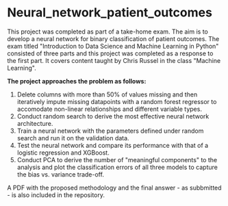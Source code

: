 # Neural_network_patient_outcomes
This project was completed as part of a take-home exam. The aim is to develop a neural network for binary classification of patient outcomes. The exam titled "Introduction to Data Science and Machine Learning in Python" consisted of three parts and this project was completed as a response to the first part. It covers content taught by Chris Russel in the class "Machine Learning".

**The project approaches the problem as follows:** 
1. Delete columns with more than 50% of values missing and then iteratively impute missing datapoints with a random forest regressor to accomodate non-linear relationships and different variable types.
2. Conduct random search to derive the most effective neural network architecture.
3. Train a neural network with the parameters defined under random search and run it on the validation data.
4. Test the neural network and compare its performance with that of a logistic regression and XGBoost.
5. Conduct PCA to derive the number of "meaningful components" to the analysis and plot the classification errors of all three models to capture the bias vs. variance trade-off.

A PDF with the proposed methodology and the final answer - as subbmitted - is also included in the repository.
